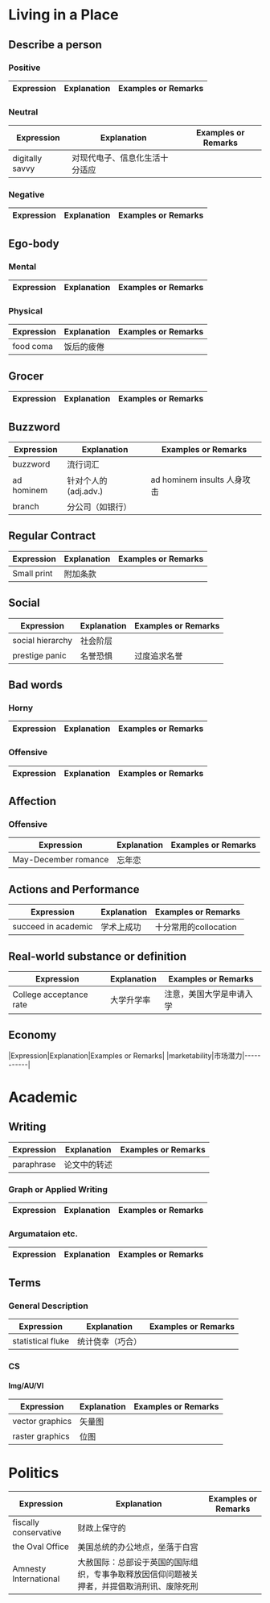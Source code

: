 # Living in a Place
## Describe a person
### Positive
|Expression|Explanation|Examples or Remarks|
|-----------|-----------|-----------|
### Neutral
|Expression|Explanation|Examples or Remarks|
|-----------|-----------|-----------|
|digitally savvy|对现代电子、信息化生活十分适应|
### Negative
|Expression|Explanation|Examples or Remarks|
|-----------|-----------|-----------|
## Ego-body
### Mental
|Expression|Explanation|Examples or Remarks|
|-----------|-----------|-----------|
### Physical
|Expression|Explanation|Examples or Remarks|
|-----------|-----------|-----------|
|food coma|饭后的疲倦|

## Grocer
|Expression|Explanation|Examples or Remarks|
|-----------|-----------|-----------|
## Buzzword
|Expression|Explanation|Examples or Remarks|
|-----------|-----------|-----------|
|buzzword|流行词汇|
|ad hominem|针对个人的(adj.adv.)| ad hominem insults 人身攻击|
|branch|分公司（如银行）|

## Regular Contract
|Expression|Explanation|Examples or Remarks|
|-----------|-----------|-----------|
|Small print|附加条款|


## Social
|Expression|Explanation|Examples or Remarks|
|-----------|-----------|-----------|
|social hierarchy|社会阶层|
|prestige panic|名誉恐惧|过度追求名誉|

## Bad words
### Horny
|Expression|Explanation|Examples or Remarks|
|-----------|-----------|-----------|
### Offensive
|Expression|Explanation|Examples or Remarks|
|-----------|-----------|-----------|
## Affection
### Offensive
|Expression|Explanation|Examples or Remarks|
|-----------|-----------|-----------|
|May-December romance |忘年恋|
## Actions and Performance
|Expression|Explanation|Examples or Remarks|
|-----------|-----------|-----------|
|succeed in academic |学术上成功|十分常用的collocation|
## Real-world substance or definition
|Expression|Explanation|Examples or Remarks|
|-----------|-----------|-----------|
|College acceptance rate|大学升学率|注意，美国大学是申请入学|
## Economy

|Expression|Explanation|Examples or Remarks|
|marketability|市场潜力|-----------|
# Academic
## Writing
|Expression|Explanation|Examples or Remarks|
|-----------|-----------|-----------|
|paraphrase|论文中的转述|
### Graph or Applied Writing
|Expression|Explanation|Examples or Remarks|
|-----------|-----------|-----------|
### Argumataion etc.
|Expression|Explanation|Examples or Remarks|
|-----------|-----------|-----------|
## Terms
### General Description
|Expression|Explanation|Examples or Remarks|
|-----------|-----------|-----------|
|statistical fluke|统计侥幸（巧合）|
### CS
#### Img/AU/VI
|Expression|Explanation|Examples or Remarks|
|-----------|-----------|-----------|
|vector graphics|矢量图||
|raster graphics|位图|



# Politics

|Expression|Explanation|Examples or Remarks|
|-----------|-----------|-----------|
|fiscally conservative|财政上保守的|
|the Oval Office|美国总统的办公地点，坐落于白宫|
|Amnesty International|大赦国际：总部设于英国的国际组织，专事争取释放因信仰问题被关押者，并提倡取消刑讯、废除死刑|


